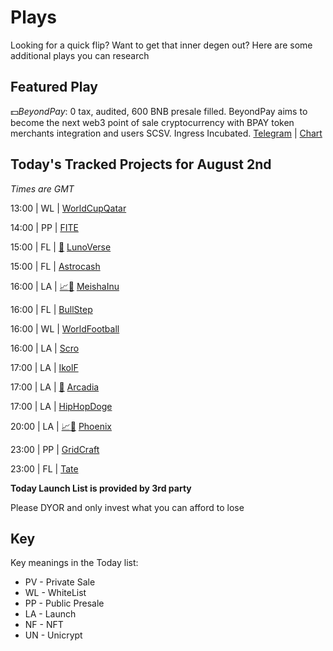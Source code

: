 
# Plays

Looking for a quick flip? Want to get that inner degen out? Here are some additional plays you can research

## Featured Play

💵*BeyondPay*: 0 tax, audited, 600 BNB presale filled. BeyondPay aims to become the next web3 point of sale cryptocurrency with BPAY token merchants integration and users SCSV. Ingress Incubated.
[Telegram](https://t.me/bpaycommunity) | [Chart](https://app.nexuscrypto.com/token/bsc/0x516314b6061d484cef8acbce802ae0e5a2000db3)

## Today's Tracked Projects for August 2nd
_Times are GMT_

13:00 | WL |  [WorldCupQatar](https://t.me/WCQofficial)

14:00 | PP |  [FITE](https://t.me/FITEOfficial)

15:00 | FL | [📲](https://www.pinksale.finance/launchpad/0x77ee268416EC5f2Dd9Bb6Fd13a64Ba21A7eedd42?chain=BSC) [LunoVerse](https://t.me/Lunoverse)

15:00 | FL |  [Astrocash](https://t.me/astrocashglobal)

16:00 | LA | [📈](https://app.nexuscrypto.com/token/bsc/0x21b872897913d4adec7e301d8c033d45b895194d)[📲](https://gempad.app/presale/0x1Da4879490B8e706dB965Db224a6be8603BB6E4C?chainId=56) [MeishaInu](https://t.me/MeishuInu_Portal)

16:00 | FL |  [BullStep](https://t.me/bullstepofficial)

16:00 | WL |  [WorldFootball](http://t.me/WorldFootballToken)

16:00 | LA |  [Scro](https://t.me/scro_eth)

17:00 | LA |  [IkolF](https://t.me/ikolf_official)

17:00 | LA | [📲](https://gempad.app/presale/0x710AC65841dDf748BBf4dC58e7C97AcdCa2Ea3A7?chainId=56) [Arcadia](https://t.me/ArcadiaP2E)

17:00 | LA |  [HipHopDoge](https://t.me/HipHopDogeBsc)

20:00 | LA | [📈](https://app.nexuscrypto.com/token/bsc/0xbe93af2d00288f7e1e9056a6d069d1bb3c460cc7)[📲](https://gempad.app/presale/0x176aF472B6D29b273F56234869B143Be9D538E35?chainId=56) [Phoenix](https://t.me/PhoenixOfficialBsc)

23:00 | PP |  [GridCraft](https://t.me/gridcraft)

23:00 | FL |  [Tate](https://t.me/TateTokenBSC)


**Today Launch List is provided by 3rd party**

Please DYOR and only invest what you can afford to lose

## Key
Key meanings in the Today list:

- PV - Private Sale
- WL - WhiteList
- PP - Public Presale
- LA - Launch
- NF - NFT
- UN - Unicrypt